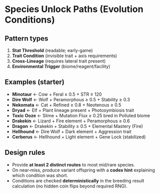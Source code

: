 # Species Unlock Paths (Evolution Conditions)

## Pattern types
1. **Stat Threshold** (readable; early-game)
2. **Trait Condition** (invisible trait + axis requirements)
3. **Cross‑Lineage** (requires lateral trait present)
4. **Environmental Trigger** (biome/reagent/facility)

## Examples (starter)
- **Minotaur** ← Cow + Feral ≥ 0.5 + STR ≥ 120
- **Dire Wolf** ← Wolf + Peramorphous ≥ 0.5 + Stability ≥ 0.3
- **Nekomata** ← Cat + Refined ≥ 0.8 + Neotenous ≥ 0.5
- **Dryad** ← Elf + Plant lineage present + Photosymbiosis trait
- **Toxic Ooze** ← Slime + Mutation Flux ≥ 0.25 bred in Polluted biome
- **Drakekin** ← Lizard + Fire element + Peramorphous ≥ 0.6
- **Dragon** ← Drakekin + Stability ≥ 0.5 + Elemental Mastery (Fire)
- **Hellhound** ← Dire Wolf + Dark element + Aggression trait
- **Cerberus** ← Hellhound + Light element + Gene Lock (stabilized)

## Design rules
- Provide **at least 2 distinct routes** to most mid/rare species.
- On near‑miss, produce variant offspring with a **codex hint** explaining which condition was short.
- Conditions are checked **deterministically** in the breeding result calculation (no hidden coin flips beyond required RNG).
